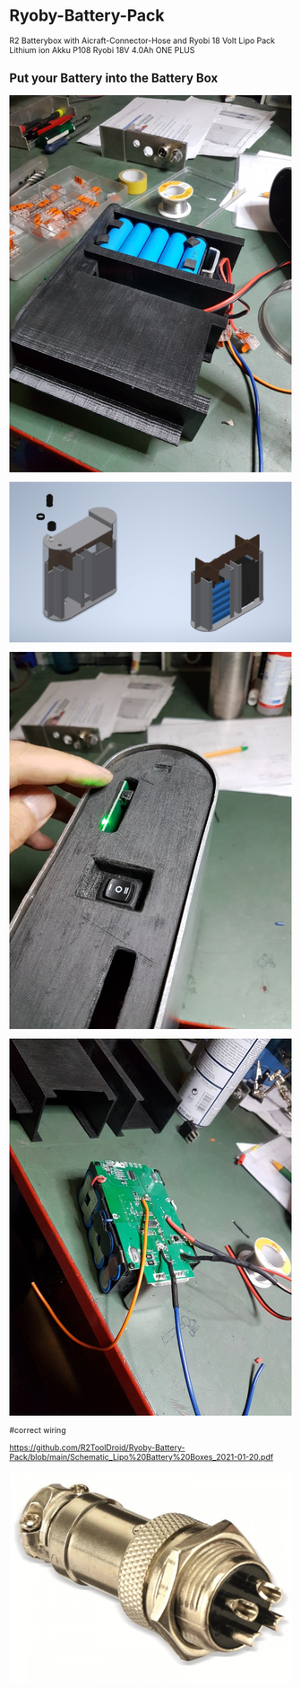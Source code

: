 # Ryoby-Battery-Pack
R2 Batterybox with Aicraft-Connector-Hose and Ryobi 18 Volt Lipo Pack 
Lithium ion Akku P108 Ryobi 18V 4.0Ah ONE PLUS 


## Put your Battery into the Battery Box

![BoxCAD](/images/batt-box-01.jpg)

![BoxBattPack](/images/batt-pack.PNG)

![Switch](/images/lipo-switch.jpg)

![Motifikation](/images/lipo.motification.jpg)

#correct wiring
 
https://github.com/R2ToolDroid/Ryoby-Battery-Pack/blob/main/Schematic_Lipo%20Battery%20Boxes_2021-01-20.pdf

![Knurled-Connector](/images/aircraft-connector.jpg)

